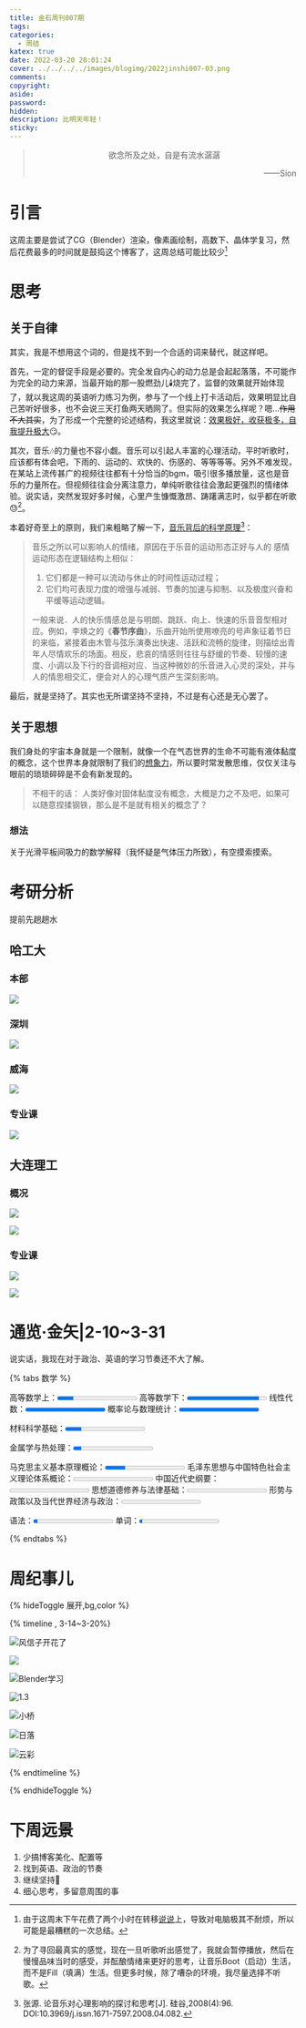 ```yaml
---
title: 金石周刊007期
tags:
categories:
  - 周结
katex: true
date: 2022-03-20 20:01:24
cover: ../../../../images/blogimg/2022jinshi007-03.png
comments:
copyright:
aside:
password:
hidden: 
description: 比明天年轻！
sticky:
---
```


> <center>欲念所及之处，自是有流水潺潺</center>
> <p align="right">——Sion</p>

# 引言

这周主要是尝试了CG（Blender）渲染，像素画绘制，高数下、晶体学复习，然后花费最多的时间就是鼓捣这个博客了，这周总结可能比较少[^1]

# 思考

## 关于自律

其实，我是不想用这个词的，但是找不到一个合适的词来替代，就这样吧。

首先，一定的督促手段是必要的。完全发自内心的动力总是会起起落落，不可能作为完全的动力来源，当最开始的那一股燃劲儿🕯️烧完了，监督的效果就开始体现了，就以我这周的英语听力练习为例，参与了一个线上打卡活动后，效果明显比自己苦听好很多，也不会说三天打鱼两天晒网了。但实际的效果怎么样呢？嗯…~~作用不大其实~~，为了形成一个完整的论述结构，我这里就说：<u>效果极好，收获极多，自我提升极大</u>😏。

其次，音乐🎶的力量也不容小觑。音乐可以引起人丰富的心理活动，平时听歌时，应该都有体会吧，下雨的、运动的、欢快的、伤感的、等等等等。另外不难发现，在某站上流传甚广的视频往往都有十分恰当的bgm，吸引很多播放量，这也是音乐的力量所在。但视频往往会分离注意力，单纯听歌往往会激起更强烈的情绪体验。说实话，突然发现好多时候，心里产生慷慨激昂、踌躇满志时，似乎都在听歌😓[^2]。

本着好奇至上的原则，我们来粗略了解一下，<u>音乐背后的科学原理</u>[^3]：

> 音乐之所以可以影响人的情绪，原因在于乐音的运动形态正好与人的
> 感情运动形态在逻辑结构上相似： 
>
> 1. 它们都是一种可以流动与休止的时间性运动过程；
> 2. 它们均可表现力度的增强与减弱、节奏的加速与抑制、以及极度兴奋和平缓等运动逻辑。
> 
>  一般来说．人的快乐情感总是与明朗、跳跃、向上、快速的乐音音型相对应。例如，李焕之的《**春节序曲**》，乐曲开始所使用嘹亮的号声象征着节日的来临，紧接着由木管与弦乐演奏出快速、活跃和流畅的旋律，则描绘出青年人尽情欢乐的场面。相反，悲哀的情感则往往与舒缓的节奏、较慢的速度、小调以及下行的音调相对应．当这种微妙的乐音进入心灵的深处，并与人的情思相交汇，便会对人的心理气质产生深刻影响。

最后，就是坚持了。其实也无所谓坚持不坚持，不过是有心还是无心罢了。

## 关于思想

我们身处的宇宙本身就是一个限制，就像一个在气态世界的生命不可能有液体黏度的概念，这个世界本身就限制了我们的<u>想象力</u>，所以要时常发散思维，仅仅关注与眼前的琐琐碎碎是不会有新发现的。

> 不相干的话： 人类好像对固体黏度没有概念，大概是力之不及吧，如果可以随意捏揉钢铁，那么是不是就有相关的概念了？

### 想法

关于光滑平板间吸力的数学解释（我怀疑是气体压力所致），有空摸索摸索。

# 考研分析

提前先趟趟水

## 哈工大

### 本部

![](../../../../images/blogimg/2022image-20220320201046710.png)

### 深圳

![](../../../../images/blogimg/2022image-20220320201046710.png)

### 威海

![](../../../../images/blogimg/2022image-20220320201317687.png)

### 专业课

![](../../../../images/blogimg/2022image-20220320201317687.png)



## 大连理工

###  概况

![](../../../../images/blogimg/2022image-20220320202500976.png)

![](../../../../images/blogimg/2022image-20220320202609592.png)

### 专业课

![](../../../../images/blogimg/2022image-20220320202737300.png)

![](C:/Users/agape/AppData/Roaming/Typora/typora-user-images/image-20220320202810773.png)



# 通览·金矢|2-10~3-31

说实话，我现在对于政治、英语的学习节奏还不大了解。

{% tabs 数学 %}
<!-- tab 数学 -->

高等数学上：<progress max="100" value="20" id="progress"></progress>
高等数学下：<progress max="100" value="90" id="progress"></progress>
线性代数：<progress max="100" value="100" id="progress"></progress>
概率论与数理统计：<progress max="100" value="100" id="progress"></progress>

<!-- endtab -->

<!-- tab 专业课 -->

材料科学基础：<progress max="100" value="20" id="progress"></progress>

金属学与热处理：<progress max="100" value="10" id="progress"></progress>

<!-- endtab -->

<!-- tab 政治 -->

马克思主义基本原理概论：<progress max="100" value="25" id="progress"></progress>
毛泽东思想与中国特色社会主义理论体系概论：<progress max="100" value="0" id="progress"></progress>
中国近代史纲要：<progress max="100" value="0" id="progress"></progress>
思想道德修养与法律基础：<progress max="100" value="0" id="progress"></progress>
形势与政策以及当代世界经济与政治：<progress max="100" value="0" id="progress"></progress>

<!-- endtab -->

<!-- tab 英语 -->

语法：<progress max="100" value="5" id="progress"></progress>
单词：<progress max="100" value="4" id="progress"></progress>

<!-- endtab -->
{% endtabs %}

# 周纪事儿

{% hideToggle 展开,bg,color %}

{% timeline ,  3-14~3-20%}

<!-- timeline 周一 -->

![风信子开花了](https://cdn5.telegram-cdn.org/file/ugtkPbFZ8WLIHKZMe4kwClEv1bC0pA-qZZhZdhTgSHMGyQW1E5NLwmqrH_sTAoQxVr23Z1S6R0bNwT59v-BcJPJVke9T0OlxY4A6HkiZ0haiCDVLRgSy_4ZZetgCDsiUnnkexFicYOgsfsFFx08l2ODSNLJ-_F6a7UnK7RM5StFcEHJ-ehSc4u5tLj130qw-492rdmBfyCqWtEXZqnmrIBD5gOgtqPNrPhBtHEuC1WZoFsb7P0PjCFAc91FMDrSdeX0pVb5JvpF-mBa4qxWo81F0E9lrl89hCCxfUQqZEKxCuXG9AYFbZNiQEXfxGSSHdALk5BNfKzWyANmp19VNVg.jpg)

<!-- endtimeline -->
<!-- timeline 周二 -->

![](https://cdn5.telegram-cdn.org/file/MA8klN0ljoG2NNGOsSN0BGHklNdsVsYgRxxT83rBttrs-J2Q2YpunxtQQeaM-ls4yRUpyNLhjEMpDo8NRhhz6AESJw0XujeoqTsGSN7mx0GtU_JndvcxZGt-U0xhy1JR386UGyEBfg29Sw-Itb4IBhM6eKU9YHgOswovH5AUF3cx_kyaO8kiigrwrQ7mJd0GHXnuT-ogL2-hNZ78pvploEto2PV2YEQDy2EnMPoMHRp8R66ljAgmXYHrOQY6hIW03lCAVYk8nUUyylweP3ah26pMO_yQbZ-98VPxdncnvQ0F5tgzH5BIwa8v8wviJBEAgcqIe-GxYeOvmJEkh6q32w.jpg)

<!-- endtimeline -->

<!-- timeline 周三 -->

![Blender学习](https://cdn5.telegram-cdn.org/file/n7SkDVvLYqNllJIJAzqamOa91tyK8ZzbMs9oM8hgFRhBt_uMG98efKmEbM9rdDpBXppERLSSgUK-UNlYGWsEFJA92II3fPgMth_5cMbIxSpftipVxTHPMjGFzCjO3dPYN9s5WhpC4_FeD8v264cztS_qJHu4pOzZ1IM4nY-2r6O1Vigvbnzi_WCmYPIYXVR6AP0iZGUGucmGpFepo6Z81UUG9JPNJ3uy6QVOeBsAEHHtIWkFrBCD5gcrkvkZaXCHIG5BzhfXFepR8NvRd-l7auhd0EtdEdBaQo8QSm_n_3mTopOI9IskZwVDE4Y6_CIHvL_TVywepiYb_ySDV0-A4A.jpg)

<!-- endtimeline -->

<!-- timeline 周四 -->

![1.3](https://cdn5.telegram-cdn.org/file/ibN4q4wyJRGRIGB2X4AcaMGLm2o-LmapW-Jyl-6kbSEmUN-hhNxjD4HxHxkMqnFgcv_tsMjckyZUhZNe3bPSwZY3UCy9IwThTy4RX_ISjA3bS7K8LFfP_3HX8JWIgLoHDxgsGNBl2tk_ls4nRws5ErIy1bx_qSeSQ5BtBD8Me4koK8LpC219KGu1NmNHNrzhdVLse5dJHTT6XirTqXNm8MY_xj84cX01DODoAlSV-FnIHXjeXByqzwYynztQ4MqE0hC_BNyrGDS4VVytQ01iRiHLy8d3kdO409B28Ihj0ZBeW0kvNnuTmR6EQSyLAH9k3zfPl_9JZGWralsCd5jiDA.jpg)

<!-- endtimeline -->

<!-- timeline 周五 -->

![小桥](https://cdn5.telegram-cdn.org/file/Cag9JisWdmPWOgNpuXg-HoIj-8y4-B4LBzVU3ZlCI6H1rqnRh_W6O2pVkmgG3bnSp2MO5yzagjbOtJfsEoC7BFlIskh96kA4KRhRs4ze0k0vuWhrglJts71QkUU-xHUlHVvE1Dc0nCxwBQT8ZG5e83_rYa9SRALXkO0k-Ua7VtxiODMWRLcB14NpEROjF0zMnHMyicLVHE_MCnwVFnHdXJ4DWkBx6KahePS9E7BKvE8JEQm4cn9rfimTFaGNjtlXoy3ltyIlihq0cZSNw_XiuSoxOexOU1E6fm1YZDZp2406qFy3pf-i8EoO87fIwzbBHCZOP8teLL-Xakmh1KXJiA.jpg)

<!-- endtimeline -->

<!-- timeline 周六 -->

![日落](https://cdn5.telegram-cdn.org/file/fU7X6A3C4eHWNVim1WkpcSMIZoEd_nV68RtDoxpOHvIxkwCbGo3OZQpipvh_3r7Mi5pnWpVzL0_B1G-4YdAjF1gEHItZELLXU8tIvq1xG8UJ-uPKU4VKg22MM5Liya64Dx9UPpAvtFvDrJ2NV6Jl9nd-2q3Db87JtTt_Vh1th8IqGYXe9-Idgu8NHvGm-Ep2emxKTdiBEDmrgFoRWGhZpyE6IZRdjHF13MDoKLNyGjkD-CqmQTlazR0Wi_nuI_hve4dSg_VMc7G8u8PFEbeeIqw1WCyJytPcBKItbx44WUk-HG8gADXH1zaCv9v43PmuoOTlLGYlQtT-u5M0bjgpQg.jpg)

<!-- endtimeline -->

<!-- timeline 周日 -->

![云彩](https://cdn5.telegram-cdn.org/file/Z1Rz8z1GHjjkjEjuPsKy36S_h6Q1l9lemO30G7xOuwViT6Q1VZAXUrOH0PT80D-siKMl3eCRQO2_DmE_sG92oSDUCWUEmQTsneWcKsR-kOJEr5klzULt9I40oRt7O02-1f5wllaqlfoslmLK2u_5t-b78pWLOZQWTVnUO4MnCfP3aVvVwayBxPgCubiCTHBNioqJ85VVx4ruppqrLf-jJHXVoKfONyWBICM7Sus9qS0MxWytvGb6hnmlZjl7rm4DHKxYjxBJV9Lgy192AYOJcN9NaMg8p-rBZY2Q8M8DlSZS_BZR54jt587_KQSBvm34eI3OWv5ylDaJwwmNGiNCiw.jpg)

<!-- endtimeline -->

{% endtimeline %}

{% endhideToggle %}

# 下周远景

1. 少搞博客美化、配置等
2. 找到英语、政治的节奏
3. 继续坚持🏃‍
4. 细心思考，多留意周围的事



[^1]:由于这周末下午花费了两个小时在转移[说说](https://www.si-on.top/shuoshuo)上，导致对电脑极其不耐烦，所以可能是最糟糕的一次总结。
[^2]:为了寻回最真实的感觉，现在一旦听歌听出感觉了，我就会暂停播放，然后在慢慢品味当时的感受，并酝酿情绪来更好的思考，让音乐Boot（启动）生活，而不是Fill（填满）生活。但更多时候，除了嘈杂的环境，我尽量选择不听歌。
[^3]:张源. 论音乐对心理影响的探讨和思考[J]. 硅谷,2008(4):96. DOI:10.3969/j.issn.1671-7597.2008.04.082.
